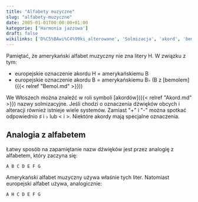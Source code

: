 ```yaml
---
title: "Alfabety muzyczne"
slug: "alfabety-muzyczne"
date: 2005-01-01T00:00:00+01:00
kategorie: ['Harmonia jazzowa']
draft: false
wikilinks: ['D%C5%BAwi%C4%99ki_alterowane', 'Solmizacja', 'akord', 'bemol']
---
```

Pamiętać, że amerykański alfabet muzyczny nie zna litery H. W związku z
tym:

  - europejskie oznaczenie akordu H = amerykańskiemu B
  - europejskie oznaczenie akordu B = amerykańskiemu B♭ (B z
    [bemolem]({{< relref "Bemol.md" >}}))

We Włoszech można znaleźć w roli symboli [akordów]({{< relref "Akord.md" >}})
nazwy solmizacyjne<!-- link nie odnosił się do niczego: 'Alfabety muzyczne' ('content/książka/Alfabety_muzyczne.md') links to 'Solmizacja' ('content/książka/Solmizacja.md') and that does not exist -->. Jeśli chodzi o oznaczenia
dźwięków obcych i alteracji<!-- link nie odnosił się do niczego: 'Alfabety muzyczne' ('content/książka/Alfabety_muzyczne.md') links to 'Dźwięki_alterowane' ('content/książka/Dźwięki_alterowane.md') and that does not exist --> również
istnieje wiele systemów. Zamiast "+" i "-" można spotkać odpowiednio ♯ i
♭ lub \< i \>. Niektóre akordy mają specjalne oznaczenia.

## Analogia z alfabetem

Łatwy sposób na zapamiętanie nazw dźwięków jest przez analogię z
alfabetem, który zaczyna się:

`A B C D E F G`

Amerykański alfabet muzyczny używa właśnie tych liter. Natomiast
europejski alfabet używa, analogicznie:

`A H C D E F G`

